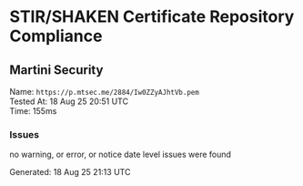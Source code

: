# STIR/SHAKEN Certificate Repository Compliance

## Martini Security

Name: `https://p.mtsec.me/2884/Iw0ZZyAJhtVb.pem`\
Tested At: 18 Aug 25 20:51 UTC\
Time: 155ms

### Issues

no warning, or error, or notice date level issues were found

Generated: 18 Aug 25 21:13 UTC